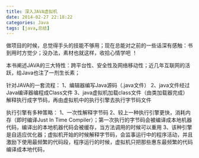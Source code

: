 ```yaml
---
title: 深入JAVA虚拟机
date: 2014-02-27 22:18:22
categories: Java
tags: [java,总结]
---
```

做项目的时候，总觉得手头的技能不够用；现在总能对之前的一些话深有感触：书到用时方觉少；没办法，素材也就这样，收拾心情学吧
！

本书阐述JAVA的三大特性：跨平台性、安全性及网络移动性；近几年互联网的活跃，给Java也注了一剂生长素；

针对JAVA的一套流程：
1、编辑器编写Java源码（.java文件）
2、java文件经过Java编译器编程成Class文件
3、java虚拟机加载class文件（由类加载器完成）解释执行成字节码，再由虚拟机中的执行引擎去执行字节码文件


执行引擎有多种策略：
1、一次性解释字节码
2、较上一种执行引擎更快，消耗内存（即时编译Just In Time Compiler）；第一次执行的字节码会被编译成本地机器代码，编译出的本地机器代码会被缓存，当方法调用的时候可以重用
3、该种引擎是自适应优化器；虚拟机开始的时候解释字节码，会监事运行中的程序活动，并且激励下使用最频繁的代码段，程序运行的时候，虚拟机只把那些惠东最频繁的代码编译成本地代码，

